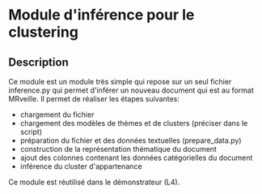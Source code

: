 Module d'inférence pour le clustering
=====================================

Description
----------

Ce module est un module très simple qui repose sur un seul fichier inference.py qui permet d'inférer un nouveau document qui est au format MRveille.
Il permet de réaliser les étapes suivantes:
- chargement du fichier
- chargement des modèles de thèmes et de clusters (préciser dans le script)
- préparation du fichier et des données textuelles (prepare_data.py)
- construction de la représentation thématique du document
- ajout des colonnes contenant les données catégorielles du document
- inférence du cluster d'appartenance

Ce module est réutilisé dans le démonstrateur (L4).
